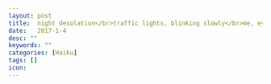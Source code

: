 ```yaml
---
layout: post
title:  night desolation</br>traffic lights, blinking slowly</br>me, eyes wide open
date:   2017-1-4
desc: ""
keywords: ""
categories: [Haiku]
tags: []
icon:
---
```


